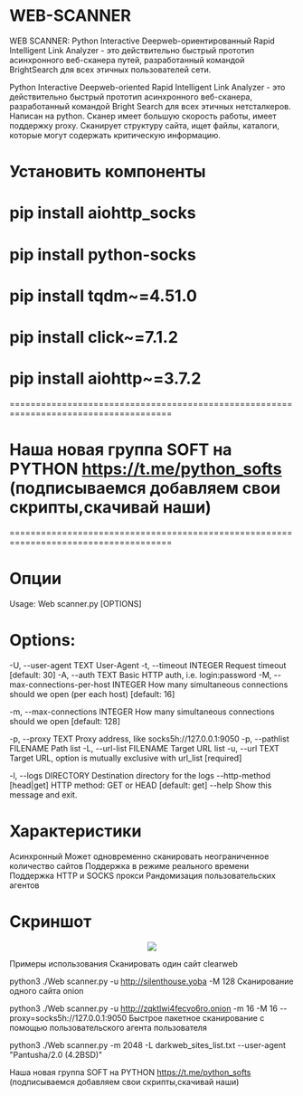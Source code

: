 # WEB-SCANNER
WEB SCANNER: Python Interactive Deepweb-ориентированный Rapid Intelligent Link Analyzer - это действительно быстрый прототип асинхронного веб-сканера путей, разработанный командой BrightSearch для всех этичных пользователей сети.

Python Interactive Deepweb-oriented Rapid Intelligent Link Analyzer - это действительно быстрый прототип асинхронного веб-сканера, разработанный командой Bright Search для всех этичных нетсталкеров. Написан на python. Сканер имеет большую скорость работы, имеет поддержку proxy. Сканирует структуру сайта, ищет файлы, каталоги, которые могут содержать критическую информацию.
# Установить компоненты
# pip install aiohttp_socks
# pip install python-socks
# pip install tqdm~=4.51.0
# pip install click~=7.1.2
# pip install aiohttp~=3.7.2
 =====================================================================================

# Наша новая группа  SOFT на PYTHON  https://t.me/python_softs  (подписываемся добавляем свои скрипты,скачивай наши)
=====================================================================================
# Опции
Usage: Web scanner.py  [OPTIONS]

# Options:
  -U, --user-agent TEXT           User-Agent
  -t, --timeout INTEGER           Request timeout  [default: 30]
  -A, --auth TEXT                 Basic HTTP auth, i.e. login:password
  -M, --max-connections-per-host INTEGER
                                  How many simultaneous connections should we
                                  open (per each host)  [default: 16]

  -m, --max-connections INTEGER   How many simultaneous connections should we
                                  open  [default: 128]

  -p, --proxy TEXT                Proxy address, like socks5h://127.0.0.1:9050
  -p, --pathlist FILENAME         Path list
  -L, --url-list FILENAME         Target URL list
  -u, --url TEXT                  Target URL, option is mutually exclusive
                                  with url_list  [required]

  -l, --logs DIRECTORY            Destination directory for the logs
  --http-method [head|get]        HTTP method: GET or HEAD  [default: get]
  --help                          Show this message and exit.
# Характеристики
Асинхронный
Может одновременно сканировать неограниченное количество сайтов
Поддержка в режиме реального времени
Поддержка HTTP и SOCKS прокси
Рандомизация пользовательских агентов
# Скриншот
<p align="center">
        <img align="center" src="https://raw.githubusercontent.com/enemy-submarine/pidrila/main/Pidrila.png">
</p>

Примеры использования
Сканировать один сайт clearweb

 python3 ./Web scanner.py -u http://silenthouse.yoba -M 128
Сканирование одного сайта onion

 python3 ./Web scanner.py -u http://zqktlwi4fecvo6ro.onion -m 16 -M 16 --proxy=socks5h://127.0.0.1:9050
Быстрое пакетное сканирование с помощью пользовательского агента пользователя

python3 ./Web scanner.py -m 2048 -L darkweb_sites_list.txt --user-agent "Pantusha/2.0 (4.2BSD)"

Наша новая группа  SOFT на PYTHON  https://t.me/python_softs  (подписываемся добавляем свои скрипты,скачивай наши)
